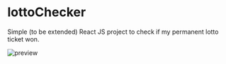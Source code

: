 # lottoChecker
 
Simple (to be extended) React JS project to check if my permanent lotto ticket won.


![preview](https://user-images.githubusercontent.com/63452066/87225313-3decfa80-c38c-11ea-95f7-5c95d32862b2.jpg)
